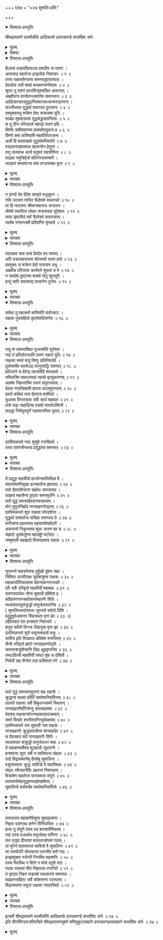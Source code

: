 +++
title = "०२७ सुमालि-हतिः"

+++

<details open><summary>विश्वास-प्रस्तुतिः</summary>

श्रीमद्रामायणे वाल्मीकीये आदिकाव्ये उत्तरकाण्डे सप्तविंशः सर्गः
</details>

<details><summary>मूलम्</summary>

श्रीमद्रामायणे वाल्मीकीये आदिकाव्ये उत्तरकाण्डे सप्तविंशः सर्गः
</details>

<details><summary>विषयाः</summary>

रावणेन कैलासात्  
सुमालि-प्रभृतिभिः सह  
स्वर्ग-लोकम् एत्येन्द्रादिभिः सह महा-समर-प्रवर्तनम् ॥ १ ॥  
सुमालिना सुरसेनावमर्दने  
सावित्र-नाम्ना वसुना  
तेन सह युद्ध्वा गदया तस्य हननम् ॥ २ ॥
</details>

<details open><summary>विश्वास-प्रस्तुतिः</summary>

कैलासं लङ्घयित्वाऽथ दशग्रीवः स रावणः ।  
आससाद महातेजा इन्द्रलोकं निशाचरः ॥ १ ॥  
तस्य राक्षससैन्यस्य समन्तादुपयास्यतः ।  
देवलोकं ययौ शब्दो मथ्यमानार्णवोपमः ॥ २ ॥  
श्रुत्वा तु रावणं प्राप्तमिन्द्रश्चलित आसनात् ।  
अब्रवीत्तत्र तान्देवान्त्सर्वानेव समागतान् ॥ ३ ॥  
आदित्यान्सवसून्रूद्रान्विश्वान्साध्यान्मरुद्गणान् ।  
सज्जीभवत युद्धार्थं रावणस्य दुरात्मनः ॥ ४ ॥  
एवमुक्तास्तु शक्रेण देवाः शक्रसमा युधि ।  
सन्नह्य सुमहासत्वा युद्धश्रद्धासमन्विताः ॥ ५ ॥  
स तु दीनः परित्रस्तो महेन्द्रो रावणं प्रति ।  
विष्णोः समीपमागम्य वाक्यमेतदुवाच ह ॥ ६ ॥  
विष्णो कथं करिष्यामि महावीर्यपराक्रमः ।  
असौ हि बलवान्रक्षो युद्धार्थमभिवर्तते ॥ ७ ॥  
वरप्रदानाद्बलवान्न खल्वन्येन हेतुना ।  
तत्तु सत्यवचः कार्यं यदुक्तं पद्मयोनिना ॥ ८ ॥  
तद्यथा नमुचिर्वृत्रो बलिर्नरकशम्बरौ ।  
त्वद्बलं समवष्टभ्य मया दग्धास्तथा कुरु ॥ ९ ॥
</details>

<details><summary>मूलम्</summary>

कैलासं लङ्घयित्वाऽथ दशग्रीवः स रावणः ।  
आससाद महातेजा इन्द्रलोकं निशाचरः ॥ १ ॥  
तस्य राक्षससैन्यस्य समन्तादुपयास्यतः ।  
देवलोकं ययौ शब्दो मथ्यमानार्णवोपमः ॥ २ ॥  
श्रुत्वा तु रावणं प्राप्तमिन्द्रश्चलित आसनात् ।  
अब्रवीत्तत्र तान्देवान्त्सर्वानेव समागतान् ॥ ३ ॥  
आदित्यान्सवसून्रूद्रान्विश्वान्साध्यान्मरुद्गणान् ।  
सज्जीभवत युद्धार्थं रावणस्य दुरात्मनः ॥ ४ ॥  
एवमुक्तास्तु शक्रेण देवाः शक्रसमा युधि ।  
सन्नह्य सुमहासत्वा युद्धश्रद्धासमन्विताः ॥ ५ ॥  
स तु दीनः परित्रस्तो महेन्द्रो रावणं प्रति ।  
विष्णोः समीपमागम्य वाक्यमेतदुवाच ह ॥ ६ ॥  
विष्णो कथं करिष्यामि महावीर्यपराक्रमः ।  
असौ हि बलवान्रक्षो युद्धार्थमभिवर्तते ॥ ७ ॥  
वरप्रदानाद्बलवान्न खल्वन्येन हेतुना ।  
तत्तु सत्यवचः कार्यं यदुक्तं पद्मयोनिना ॥ ८ ॥  
तद्यथा नमुचिर्वृत्रो बलिर्नरकशम्बरौ ।  
त्वद्बलं समवष्टभ्य मया दग्धास्तथा कुरु ॥ ९ ॥
</details>

<details><summary>व्याख्या</summary>

तद्यथेति । त्वद्बलमाहृत्य यथा नमुच्यादयो हतास्तथा अस्यापि हननोपायं कुर्वित्यर्थः ॥ ९ ॥
</details>

<details open><summary>विश्वास-प्रस्तुतिः</summary>

न ह्यन्यो देव देवेश त्वामृते मधुसूदन ।  
गतिः परायणं नास्ति त्रैलोक्ये सचराचरे ॥ १० ॥  
त्वं हि नारायणः श्रीमान्पद्मनाभः सनातनः ।  
त्वेयेमे स्थापिता लोकाः शक्रश्चाहं सुरेश्वरः ॥ ११ ॥  
त्वया सृष्टमिदं सर्वं त्रैलोक्यं सचराचरम् ।  
त्वामेव भगवन्त्सर्वे प्रविशन्ति युगक्षये ॥ १२ ॥
</details>

<details><summary>मूलम्</summary>

न ह्यन्यो देव देवेश त्वामृते मधुसूदन ।  
गतिः परायणं नास्ति त्रैलोक्ये सचराचरे ॥ १० ॥  
त्वं हि नारायणः श्रीमान्पद्मनाभः सनातनः ।  
त्वेयेमे स्थापिता लोकाः शक्रश्चाहं सुरेश्वरः ॥ ११ ॥  
त्वया सृष्टमिदं सर्वं त्रैलोक्यं सचराचरम् ।  
त्वामेव भगवन्त्सर्वे प्रविशन्ति युगक्षये ॥ १२ ॥
</details>

<details><summary>व्याख्या</summary>

देवेति संबुद्धिः ॥ १०-१२ ॥
</details>

<details open><summary>विश्वास-प्रस्तुतिः</summary>

तदाचक्ष्व यथा तत्वं देवदेव मम स्वयम् ।  
अपि चक्रसहायस्त्वं योत्स्यसे रावण प्रभो ॥ १३ ॥  
एवमुक्तः स शक्रेण देवो नारायणः प्रभुः ।  
अब्रवीन्न परित्रासः कार्यस्ते श्रूयतां च मे ॥ १४ ॥  
न तावदेष दुष्टात्मा शक्यो जेतुं सुरासुरैः ।  
हन्तुं चापि समासाद्य वरदानेन दुर्जयः ॥ १५ ॥
</details>

<details><summary>मूलम्</summary>

तदाचक्ष्व यथा तत्वं देवदेव मम स्वयम् ।  
अपि चक्रसहायस्त्वं योत्स्यसे रावण प्रभो ॥ १३ ॥  
एवमुक्तः स शक्रेण देवो नारायणः प्रभुः ।  
अब्रवीन्न परित्रासः कार्यस्ते श्रूयतां च मे ॥ १४ ॥  
न तावदेष दुष्टात्मा शक्यो जेतुं सुरासुरैः ।  
हन्तुं चापि समासाद्य वरदानेन दुर्जयः ॥ १५ ॥
</details>

<details><summary>व्याख्या</summary>

तत्तस्मात्कारणात् । यथा मे जयः स्यात् तथा तत्त्वं उपायतत्त्वं आचक्ष्व स्वयमेव युद्ध्यस्वेति वा । ब्रूहीति शेषः ॥ १३-१५ ॥
</details>

<details open><summary>विश्वास-प्रस्तुतिः</summary>

सर्वथा तु महत्कर्म करिष्यति बलोत्कटः ।  
राक्षसः पुत्रसहितो दृष्टमेतन्निसर्गतः ॥ १६ ॥
</details>

<details><summary>मूलम्</summary>

सर्वथा तु महत्कर्म करिष्यति बलोत्कटः ।  
राक्षसः पुत्रसहितो दृष्टमेतन्निसर्गतः ॥ १६ ॥
</details>

<details><summary>व्याख्या</summary>

मे महत्कर्म युद्धकर्म करिष्यन्तीत्येतत्सहजज्ञानशक्त्या दृष्टमवगतम् ॥ १६ ॥
</details>

<details open><summary>विश्वास-प्रस्तुतिः</summary>

यत्तु मां त्वमभाषिष्ठा युध्यस्वेति सुरेश्वर ।  
नाहं तं प्रतियोत्स्यामि रावणं राक्षसं युधि ॥ १७ ॥  
नाहत्वा समरे शत्रुं विष्णुः प्रतिनिवर्तते ।  
दुर्लभश्चैव कामोऽद्य वरगुप्ताद्धि रावणात् ॥ १८ ॥  
प्रतिजाने च देवेन्द्र त्वत्समीपे शतक्रतो ।  
भवितास्मि यथाऽस्याहं रक्षसो मृत्युकारणम् ॥ १९ ॥  
अहमेव निहन्तास्मि रावणं सपुरस्सरम् ।  
देवता नन्दयिष्यामि ज्ञात्वा कालमुपागतम् ॥ २० ॥  
एतत्ते कथितं तत्वं देवराज शचीपते ।  
युध्यस्व विगतत्रासः सर्वैः सार्धं महाबल ॥ २१ ॥  
ततो रुद्राः सहादित्या वसवो मरुतोऽश्विनौ ।  
सन्नद्धा निर्ययुस्तूर्णं राक्षसानभितः पुरात् ॥ २२ ॥
</details>

<details><summary>मूलम्</summary>

यत्तु मां त्वमभाषिष्ठा युध्यस्वेति सुरेश्वर ।  
नाहं तं प्रतियोत्स्यामि रावणं राक्षसं युधि ॥ १७ ॥  
नाहत्वा समरे शत्रुं विष्णुः प्रतिनिवर्तते ।  
दुर्लभश्चैव कामोऽद्य वरगुप्ताद्धि रावणात् ॥ १८ ॥  
प्रतिजाने च देवेन्द्र त्वत्समीपे शतक्रतो ।  
भवितास्मि यथाऽस्याहं रक्षसो मृत्युकारणम् ॥ १९ ॥  
अहमेव निहन्तास्मि रावणं सपुरस्सरम् ।  
देवता नन्दयिष्यामि ज्ञात्वा कालमुपागतम् ॥ २० ॥  
एतत्ते कथितं तत्वं देवराज शचीपते ।  
युध्यस्व विगतत्रासः सर्वैः सार्धं महाबल ॥ २१ ॥  
ततो रुद्राः सहादित्या वसवो मरुतोऽश्विनौ ।  
सन्नद्धा निर्ययुस्तूर्णं राक्षसानभितः पुरात् ॥ २२ ॥
</details>

<details><summary>व्याख्या</summary>

नाहं प्रतियोत्स्यामि इदानीमिति शेषः ॥ १७-२२ ॥
</details>

<details open><summary>विश्वास-प्रस्तुतिः</summary>

एतस्मिन्नन्तरे नादः शुश्रुवे रजनीक्षये ।  
तस्य रावणसैन्यस्य प्रयुद्धस्य समन्ततः ॥ २३ ॥
</details>

<details><summary>मूलम्</summary>

एतस्मिन्नन्तरे नादः शुश्रुवे रजनीक्षये ।  
तस्य रावणसैन्यस्य प्रयुद्धस्य समन्ततः ॥ २३ ॥
</details>

<details><summary>व्याख्या</summary>

प्रकृष्टं युद्धं यस्य तत्प्रयुद्धम् ॥ २३ ॥
</details>

<details open><summary>विश्वास-प्रस्तुतिः</summary>

ते प्रयुद्धा महावीर्या ह्यन्योन्यमभिवीक्ष्य वै ।  
संग्राममेवाभिमुखा ह्यभ्यवर्तन्त हृष्टवत् ॥ २४ ॥  
ततो दैवतसैन्यानां संक्षोभः समजायत ।  
तदक्षयं महासैन्यं दृष्ट्वा समरमूर्धनि ॥ २५ ॥  
ततो युद्धं समभवद्देवदानवरक्षसाम् ।  
घोरं तुमुलनिर्ह्रादं नानाप्रहरणोद्यतम् ॥ २६ ॥  
एतस्मिन्नन्तरे शूरा राक्षसा घोरदर्शनाः ।  
युद्धार्थं समवर्तन्त सचिवा रावणस्य ते ॥ २७ ॥  
मारीचश्च प्रहस्तश्च महापार्श्वमहोदरौ ।  
अकम्पनो निकुम्भश्च शुकः सारण एव च ॥ २८ ॥  
संह्रादो धूमकेतुश्च महादंष्ट्रो घटोदरः ।  
जम्बुमाली महाह्रादो विरूपाक्षश्च राक्षसः ॥ २९ ॥
</details>

<details><summary>मूलम्</summary>

ते प्रयुद्धा महावीर्या ह्यन्योन्यमभिवीक्ष्य वै ।  
संग्राममेवाभिमुखा ह्यभ्यवर्तन्त हृष्टवत् ॥ २४ ॥  
ततो दैवतसैन्यानां संक्षोभः समजायत ।  
तदक्षयं महासैन्यं दृष्ट्वा समरमूर्धनि ॥ २५ ॥  
ततो युद्धं समभवद्देवदानवरक्षसाम् ।  
घोरं तुमुलनिर्ह्रादं नानाप्रहरणोद्यतम् ॥ २६ ॥  
एतस्मिन्नन्तरे शूरा राक्षसा घोरदर्शनाः ।  
युद्धार्थं समवर्तन्त सचिवा रावणस्य ते ॥ २७ ॥  
मारीचश्च प्रहस्तश्च महापार्श्वमहोदरौ ।  
अकम्पनो निकुम्भश्च शुकः सारण एव च ॥ २८ ॥  
संह्रादो धूमकेतुश्च महादंष्ट्रो घटोदरः ।  
जम्बुमाली महाह्रादो विरूपाक्षश्च राक्षसः ॥ २९ ॥
</details>

<details><summary>व्याख्या</summary>

हृष्टवत् हृष्टाः सन्तः ॥ २४-२९ ॥
</details>

<details open><summary>विश्वास-प्रस्तुतिः</summary>

सुप्तघ्नो यज्ञकोपश्च दुर्मुखो दूषणः खरः ।  
त्रिशिराः करवीराक्षः सूर्यशत्रुश्च राक्षसः ॥ ३० ॥  
महाकायोतिकायश्च देवान्तकनरान्तकौ ।  
एतैः सर्वैः परिवृतो महावीर्यो महाबलः ॥ ३१ ॥  
रावणस्यार्यकः सैन्यं सुमाली प्रविवेश ह ।  
सदैवतगणान्त्सर्वान्नानामहरणैः शितैः ।  
व्यध्वंसयत्सुसंक्रुद्धो वायुर्जलचरानिव ॥ ३२ ॥  
\[ सुमालिभयसंत्रस्ताः सुरास्ते सर्वतो दिशि ।  
प्रदुद्रुवुर्वध्यमानाः सिंहत्रस्ता मृगा इव ॥ ३३ ॥\]  
तद्दैवतबलं राम हन्यमानं निशाचरैः ।  
प्रणुन्नं सर्वतो दिग्भ्यः सिंहनुन्ना मृगा इव ॥ ३४ ॥  
एतस्मिन्नन्तरे शूरो वसूनामष्टमो वसुः ।  
सावित्र इति विख्यातः प्रविवेश रणाजिरम् ॥ ३५ ॥  
सैन्यैः परिवृतो हृष्टो नानाप्रहरणोद्यतैः ।  
त्रासयन्शत्रुसैन्यानि सिंहः क्षुद्रमृगानिव ॥ ३६ ॥  
तथाऽदित्यौ महावीर्यौ त्वष्टा पूषा च दंशितौ ।  
निर्भयौ सह सैन्येन तदा प्राविशतां रणे ॥ ३७ ॥
</details>

<details><summary>मूलम्</summary>

सुप्तघ्नो यज्ञकोपश्च दुर्मुखो दूषणः खरः ।  
त्रिशिराः करवीराक्षः सूर्यशत्रुश्च राक्षसः ॥ ३० ॥  
महाकायोतिकायश्च देवान्तकनरान्तकौ ।  
एतैः सर्वैः परिवृतो महावीर्यो महाबलः ॥ ३१ ॥  
रावणस्यार्यकः सैन्यं सुमाली प्रविवेश ह ।  
सदैवतगणान्त्सर्वान्नानामहरणैः शितैः ।  
व्यध्वंसयत्सुसंक्रुद्धो वायुर्जलचरानिव ॥ ३२ ॥  
\[ सुमालिभयसंत्रस्ताः सुरास्ते सर्वतो दिशि ।  
प्रदुद्रुवुर्वध्यमानाः सिंहत्रस्ता मृगा इव ॥ ३३ ॥\]  
तद्दैवतबलं राम हन्यमानं निशाचरैः ।  
प्रणुन्नं सर्वतो दिग्भ्यः सिंहनुन्ना मृगा इव ॥ ३४ ॥  
एतस्मिन्नन्तरे शूरो वसूनामष्टमो वसुः ।  
सावित्र इति विख्यातः प्रविवेश रणाजिरम् ॥ ३५ ॥  
सैन्यैः परिवृतो हृष्टो नानाप्रहरणोद्यतैः ।  
त्रासयन्शत्रुसैन्यानि सिंहः क्षुद्रमृगानिव ॥ ३६ ॥  
तथाऽदित्यौ महावीर्यौ त्वष्टा पूषा च दंशितौ ।  
निर्भयौ सह सैन्येन तदा प्राविशतां रणे ॥ ३७ ॥
</details>

<details><summary>व्याख्या</summary>

करवीरपुष्पवत् अक्षिणी यस्य सः करवीराक्षः ॥ ३०-३७ ॥
</details>

<details open><summary>विश्वास-प्रस्तुतिः</summary>

ततो युद्धं समभवत्सुराणां सह राक्षसैः ।  
क्रुद्धानां रक्षसां कीर्तिं समरेष्वनिवर्तिनाम् ॥ ३८ ॥  
ततस्ते राक्षसाः सर्वे विबुधान्त्समरे स्थितान् ।  
नानाप्रहरणैर्घोरैर्जघ्नुः शतसहस्रशः ॥ ३९ ॥  
देवाश्च राक्षसान्घोरान्महाबलपराक्रमान् ।  
समरे विमलैः शस्त्रैरुपनिन्युर्यमक्षयम् ॥ ४० ॥  
एतस्मिन्नन्तरे राम सुमाली नाम राक्षसः ।  
नानाप्रहरणैः क्रुद्धस्तत्सैन्यं सोभ्यवर्तत ॥ ४१ ॥  
स दैवतबलं सर्वं नानाप्रहरणैः शितैः ।  
व्यध्वंसयत संक्रुद्धो वायुर्जलधरं यथा ॥ ४२ ॥  
ते महाबाणवर्षैश्च शूलप्रासैः सुदारुणैः ।  
हन्यमानाः सुराः सर्वे न व्यतिष्ठन्त संहताः ॥ ४३ ॥  
ततो विद्राव्यमाणेषु दैवतेषु सुमालिना ।  
वसूनामष्टमः क्रुद्धः सावित्रो वै व्यवस्थितः ॥ ४४ ॥  
संवृतः स्वैरथानीकैः प्रहरन्तं निशाचरम् ।  
विक्रमेण महातेजा वारयामास संयुगे ॥ ४५ ॥  
ततस्तयोर्महायुद्धमभवद्रोमहर्षणम् ।  
सुमालिनो वसोश्चैव समरेष्वनिवर्तिनोः ॥ ४६ ॥
</details>

<details><summary>मूलम्</summary>

ततो युद्धं समभवत्सुराणां सह राक्षसैः ।  
क्रुद्धानां रक्षसां कीर्तिं समरेष्वनिवर्तिनाम् ॥ ३८ ॥  
ततस्ते राक्षसाः सर्वे विबुधान्त्समरे स्थितान् ।  
नानाप्रहरणैर्घोरैर्जघ्नुः शतसहस्रशः ॥ ३९ ॥  
देवाश्च राक्षसान्घोरान्महाबलपराक्रमान् ।  
समरे विमलैः शस्त्रैरुपनिन्युर्यमक्षयम् ॥ ४० ॥  
एतस्मिन्नन्तरे राम सुमाली नाम राक्षसः ।  
नानाप्रहरणैः क्रुद्धस्तत्सैन्यं सोभ्यवर्तत ॥ ४१ ॥  
स दैवतबलं सर्वं नानाप्रहरणैः शितैः ।  
व्यध्वंसयत संक्रुद्धो वायुर्जलधरं यथा ॥ ४२ ॥  
ते महाबाणवर्षैश्च शूलप्रासैः सुदारुणैः ।  
हन्यमानाः सुराः सर्वे न व्यतिष्ठन्त संहताः ॥ ४३ ॥  
ततो विद्राव्यमाणेषु दैवतेषु सुमालिना ।  
वसूनामष्टमः क्रुद्धः सावित्रो वै व्यवस्थितः ॥ ४४ ॥  
संवृतः स्वैरथानीकैः प्रहरन्तं निशाचरम् ।  
विक्रमेण महातेजा वारयामास संयुगे ॥ ४५ ॥  
ततस्तयोर्महायुद्धमभवद्रोमहर्षणम् ।  
सुमालिनो वसोश्चैव समरेष्वनिवर्तिनोः ॥ ४६ ॥
</details>

<details><summary>व्याख्या</summary>

समरेष्वनिवर्तिनां रक्षसां कीर्तिं क्रुद्धानां सुराणां राक्षसैःसह युद्धमभवदिति योजना ॥ ३८-४६ ॥
</details>

<details open><summary>विश्वास-प्रस्तुतिः</summary>

ततस्तस्य महाबाणैर्वसुना सुमाहात्मना ।  
निहतः पन्नगरथः क्षणेन विनिपातितः ॥ ४७ ॥  
हत्वा तु संयुगे तस्य रथं बाणशतैश्चितम् ।  
गदां तस्य वधार्थाय वसुर्जग्राह पाणिना ॥ ४८ ॥  
ततः प्रगृह्य दीप्ताग्रां कालदण्डोपमां गदाम् ।  
तां मूर्ध्नि पातयामास सावित्रो वै सुमालिनः ॥ ४९ ॥  
सा तस्योपरि चोलकाभा पतन्तीव बभौ गदा ।  
इन्द्रप्रमुक्ता गर्जन्ती गिराविव महाशनिः ॥ ५० ॥  
तस्य नैवास्थि न शिरो न मांसं ददृशे तदा ।  
गदया भस्मतां नीतं निहतस्य रणाजिरे ॥ ५१ ॥  
तं दृष्ट्वा निहतं सङ्ख्ये राक्षसास्ते समन्ततः ।  
व्यद्रवन्त्सहिताः सर्वे क्रोशमानाः परस्परम् ।  
विद्राव्यमाणा वसुना राक्षसा नावतस्थिरे ॥ ५२ ॥
</details>

<details><summary>मूलम्</summary>

ततस्तस्य महाबाणैर्वसुना सुमाहात्मना ।  
निहतः पन्नगरथः क्षणेन विनिपातितः ॥ ४७ ॥  
हत्वा तु संयुगे तस्य रथं बाणशतैश्चितम् ।  
गदां तस्य वधार्थाय वसुर्जग्राह पाणिना ॥ ४८ ॥  
ततः प्रगृह्य दीप्ताग्रां कालदण्डोपमां गदाम् ।  
तां मूर्ध्नि पातयामास सावित्रो वै सुमालिनः ॥ ४९ ॥  
सा तस्योपरि चोलकाभा पतन्तीव बभौ गदा ।  
इन्द्रप्रमुक्ता गर्जन्ती गिराविव महाशनिः ॥ ५० ॥  
तस्य नैवास्थि न शिरो न मांसं ददृशे तदा ।  
गदया भस्मतां नीतं निहतस्य रणाजिरे ॥ ५१ ॥  
तं दृष्ट्वा निहतं सङ्ख्ये राक्षसास्ते समन्ततः ।  
व्यद्रवन्त्सहिताः सर्वे क्रोशमानाः परस्परम् ।  
विद्राव्यमाणा वसुना राक्षसा नावतस्थिरे ॥ ५२ ॥
</details>

<details><summary>व्याख्या</summary>

तस्य सुमालिनः ॥ ४७-५२ ॥
</details>

<details open><summary>विश्वास-प्रस्तुतिः</summary>

इत्यार्षे श्रीमद्रामायणे वाल्मीकीये आदिकाव्ये उत्तरकाण्डे सप्तविंशः सर्गः ॥ २७ ॥  
इति श्रीगोविन्दराजविरचिते श्रीमद्रामायणभूषणे मणिमुकुटाख्याने उत्तरकाण्डव्याख्याने सप्तविंशः सर्गः ॥ २७ ॥
</details>

<details><summary>मूलम्</summary>

इत्यार्षे श्रीमद्रामायणे वाल्मीकीये आदिकाव्ये उत्तरकाण्डे सप्तविंशः सर्गः ॥ २७ ॥  
इति श्रीगोविन्दराजविरचिते श्रीमद्रामायणभूषणे मणिमुकुटाख्याने उत्तरकाण्डव्याख्याने सप्तविंशः सर्गः ॥ २७ ॥
</details>

